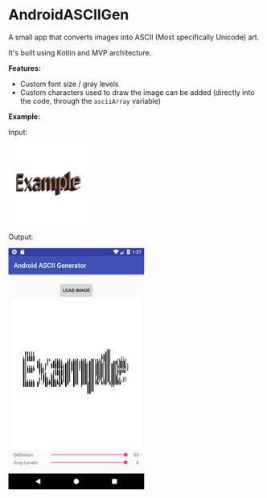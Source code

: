 # AndroidASCIIGen
A small app that converts images into ASCII (Most specifically Unicode) art.

It's built using Kotlin and MVP architecture. 

**Features:**
* Custom font size / gray levels
* Custom characters used to draw the image can be added (directly into the code, through the `asciiArray` variable)

**Example:**

Input:

<img src="images/screenshoot_1.png" alt="Input Image" widht="160" height="160">

Output:

<img src="images/screenshoot_2.png" alt="Output Image" widht="270" height="480">



